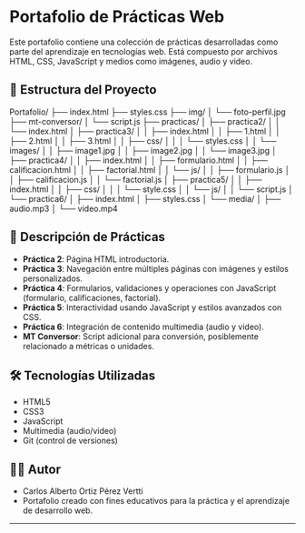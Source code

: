 # Portafolio de Prácticas Web

Este portafolio contiene una colección de prácticas desarrolladas como parte del aprendizaje en tecnologías web. Está compuesto por archivos HTML, CSS, JavaScript y medios como imágenes, audio y video.

## 📁 Estructura del Proyecto

Portafolio/ 
├── index.html 
├── styles.css 
├── img/ 
│ └── foto-perfil.jpg 
├── mt-conversor/ 
│ └── script.js 
├── practicas/ 
│ ├── practica2/ 
│ │ └── index.html 
│ ├── practica3/ 
│ │ ├── index.html 
│ │ ├── 1.html 
│ │ ├── 2.html 
│ │ ├── 3.html 
│ │ ├── css/ 
│ │ │ └── styles.css 
│ │ └── images/ 
│ │ ├── image1.jpg 
│ │ ├── image2.jpg 
│ │ └── image3.jpg 
│ ├── practica4/ 
│ │ ├── index.html 
│ │ ├── formulario.html 
│ │ ├── calificacion.html 
│ │ ├── factorial.html 
│ │ └── js/ 
│ │ ├── formulario.js 
│ │ ├── calificacion.js 
│ │ └── factorial.js 
│ ├── practica5/ 
│ │ ├── index.html 
│ │ ├── css/ 
│ │ │ └── style.css 
│ │ └── js/ 
│ │ └── script.js 
│ └── practica6/ 
│ ├── index.html 
│ ├── styles.css 
│ └── media/ 
│ ├── audio.mp3 
│ └── video.mp4

## 📌 Descripción de Prácticas

- **Práctica 2**: Página HTML introductoria.
- **Práctica 3**: Navegación entre múltiples páginas con imágenes y estilos personalizados.
- **Práctica 4**: Formularios, validaciones y operaciones con JavaScript (formulario, calificaciones, factorial).
- **Práctica 5**: Interactividad usando JavaScript y estilos avanzados con CSS.
- **Práctica 6**: Integración de contenido multimedia (audio y video).
- **MT Conversor**: Script adicional para conversión, posiblemente relacionado a métricas o unidades.

## 🛠️ Tecnologías Utilizadas

- HTML5
- CSS3
- JavaScript
- Multimedia (audio/video)
- Git (control de versiones)

## 👨‍💻 Autor

- Carlos Alberto Ortiz Pérez Vertti
- Portafolio creado con fines educativos para la práctica y el aprendizaje de desarrollo web.

---









